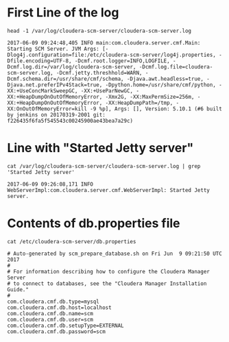 # First Line of the log
`head -1 /var/log/cloudera-scm-server/cloudera-scm-server.log`
```
2017-06-09 09:24:48,405 INFO main:com.cloudera.server.cmf.Main: Starting SCM Server. JVM Args: [-Dlog4j.configuration=file:/etc/cloudera-scm-server/log4j.properties, -Dfile.encoding=UTF-8, -Dcmf.root.logger=INFO,LOGFILE, -Dcmf.log.dir=/var/log/cloudera-scm-server, -Dcmf.log.file=cloudera-scm-server.log, -Dcmf.jetty.threshhold=WARN, -Dcmf.schema.dir=/usr/share/cmf/schema, -Djava.awt.headless=true, -Djava.net.preferIPv4Stack=true, -Dpython.home=/usr/share/cmf/python, -XX:+UseConcMarkSweepGC, -XX:+UseParNewGC, -XX:+HeapDumpOnOutOfMemoryError, -Xmx2G, -XX:MaxPermSize=256m, -XX:+HeapDumpOnOutOfMemoryError, -XX:HeapDumpPath=/tmp, -XX:OnOutOfMemoryError=kill -9 %p], Args: [], Version: 5.10.1 (#6 built by jenkins on 20170319-2001 git: f226435f6fa5f545543c00245900ae43bea7a29c)
```

# Line with "Started Jetty server"
`cat /var/log/cloudera-scm-server/cloudera-scm-server.log | grep 'Started Jetty server'`
```
2017-06-09 09:26:08,171 INFO WebServerImpl:com.cloudera.server.cmf.WebServerImpl: Started Jetty server.
```

# Contents of db.properties file
`cat /etc/cloudera-scm-server/db.properties`
```
# Auto-generated by scm_prepare_database.sh on Fri Jun  9 09:21:50 UTC 2017
#
# For information describing how to configure the Cloudera Manager Server
# to connect to databases, see the "Cloudera Manager Installation Guide."
#
com.cloudera.cmf.db.type=mysql
com.cloudera.cmf.db.host=localhost
com.cloudera.cmf.db.name=scm
com.cloudera.cmf.db.user=scm
com.cloudera.cmf.db.setupType=EXTERNAL
com.cloudera.cmf.db.password=scm
```